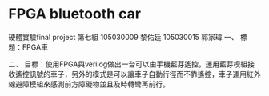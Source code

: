 # FPGA bluetooth car

硬體實驗final project
第七組
105030009 黎佑廷
105030015 郭家瑋
一、	標題：FPGA車

二、	目標：使用FPGA與verilog做出一台可以由手機藍芽遙控，運用藍芽模組接收遙控訊號的車子，另外的模式是可以讓車子自動行徑而不靠遙控，車子運用紅外線避障模組來感測前方障礙物並且及時轉彎再前行。
